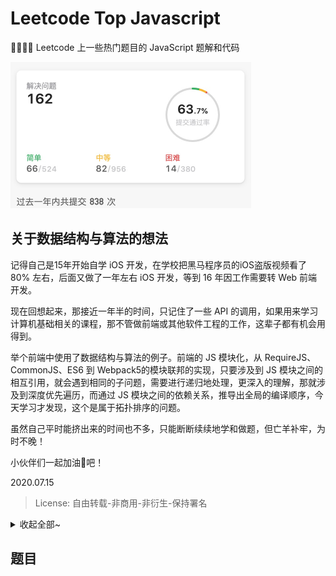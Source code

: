 # Leetcode Top Javascript

👨‍💻‍👨‍💻‍ Leetcode 上一些热门题目的 JavaScript 题解和代码

<a href="https://leetcode-cn.com/u/yoweixi/" target="_blank"><img src="./assets/progress.jpg" width="385" height="234"/></a>

## 关于数据结构与算法的想法

记得自己是15年开始自学 iOS 开发，在学校把黑马程序员的iOS盗版视频看了 80% 左右，后面又做了一年左右 iOS 开发，等到 16 年因工作需要转 Web 前端开发。

现在回想起来，那接近一年半的时间，只记住了一些 API 的调用，如果用来学习计算机基础相关的课程，那不管做前端或其他软件工程的工作，这辈子都有机会用得到。

举个前端中使用了数据结构与算法的例子。前端的 JS 模块化，从 RequireJS、CommonJS、ES6 到 Webpack5的模块联邦的实现，只要涉及到 JS 模块之间的相互引用，就会遇到相同的子问题，需要进行递归地处理，更深入的理解，那就涉及到深度优先遍历，而通过 JS 模块之间的依赖关系，推导出全局的编译顺序，今天学习才发现，这个是属于拓扑排序的问题。

虽然自己平时能挤出来的时间也不多，只能断断续续地学和做题，但亡羊补牢，为时不晚！ 

小伙伴们一起加油💪吧！


2020.07.15

> License: 自由转载-非商用-非衍生-保持署名

<details >
<summary>收起全部~</summary>

```js
// 控制台操作全局~~~ 
// 展开全部 
function allOpen() { 
    document
        .querySelectorAll('h3+details')
        .forEach((node) => { 
            node.setAttribute('open', true);
        }); 
} 
// 收起全部
function allClose() { 
    document
        .querySelectorAll('h3+details')
        .forEach((node) => {
            node.removeAttribute('open'); });
}

allClose();
```
</details>

## 题目
